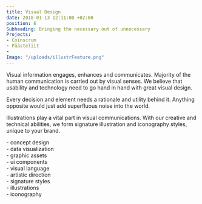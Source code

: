 ```yaml
---
title: Visual Design
date: 2018-01-13 12:11:00 +02:00
position: 6
Subheading: Bringing the necessary out of unnecessary
Projects:
- Coinscrum
- Päästeliit
- 
Image: "/uploads/illustrFeature.png"
---
```


Visual information engages, enhances and communicates. Majority of the human communication is carried out by visual senses. We believe that usability and technology need to go hand in hand with great visual design.

Every decision and element needs a rationale and utility behind it. Anything opposite would just add superfluous noise into the world. 

Illustrations play a vital part in visual communications. With our creative and technical abilities, we form signature illustration and iconography styles, unique to your brand. 

<p>
- concept design<br>
- data visualization<br>
- graphic assets<br>
- ui components<br>
- visual language<br>
- artistic direction<br>
- signature styles<br>
- illustrations<br>
- iconography<br>
</p>